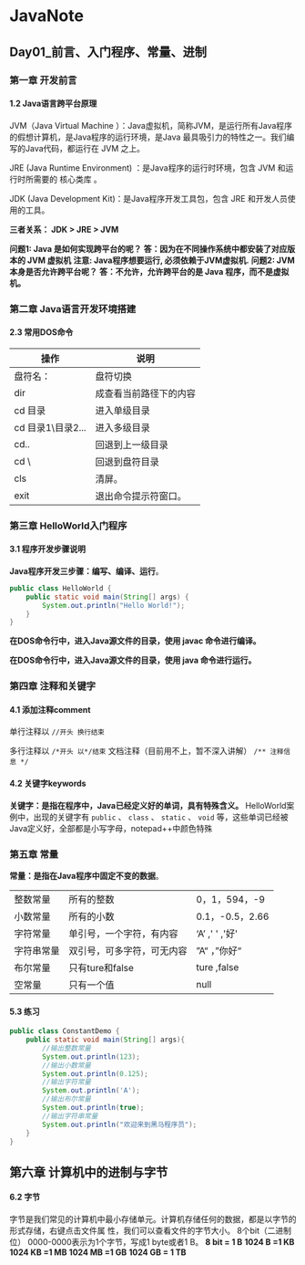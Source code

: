 # JavaNote

## Day01_前言、入门程序、常量、进制

### 第一章 开发前言

#### 1.2 Java语言跨平台原理

JVM（Java Virtual Machine ）：Java虚拟机，简称JVM，是运行所有Java程序的假想计算机，是Java程序的运行环境，是Java 最具吸引力的特性之一。我们编写的Java代码，都运行在 JVM 之上。

JRE (Java Runtime Environment) ：是Java程序的运行时环境，包含 JVM 和运行时所需要的 核心类库 。

JDK (Java Development Kit)：是Java程序开发工具包，包含 JRE 和开发人员使用的工具。

**三者关系： JDK > JRE > JVM**

**问题1: Java 是如何实现跨平台的呢？**
**答：因为在不同操作系统中都安装了对应版本的 JVM 虚拟机**
**注意: Java程序想要运行, 必须依赖于JVM虚拟机.**
**问题2: JVM 本身是否允许跨平台呢？**
**答：不允许，允许跨平台的是 Java 程序，而不是虚拟机。**

### 第二章 Java语言开发环境搭建

#### 2.3 常用DOS命令

| 操作              | 说明                   |
| ----------------- | ---------------------- |
| 盘符名：          | 盘符切换               |
| dir               | 成查看当前路径下的内容 |
| cd 目录           | 进入单级目录           |
| cd 目录1\目录2... | 进入多级目录           |
| cd..              | 回退到上一级目录       |
| cd \              | 回退到盘符目录         |
| cls               | 清屏。                 |
| exit              | 退出命令提示符窗口。   |

### 第三章 HelloWorld入门程序

#### 3.1 程序开发步骤说明

**Java程序开发三步骤：编写、编译、运行**。

```java
public class HelloWorld {
	public static void main(String[] args) {
		System.out.println("Hello World!");
	}
}

```

**在DOS命令行中，进入Java源文件的目录，使用 javac 命令进行编译。**

**在DOS命令行中，进入Java源文件的目录，使用 java 命令进行运行。**

### 第四章 注释和关键字

#### 4.1 添加注释comment

单行注释以 `//开头 换行结束`

多行注释以 `/*开头 以*/结束`
文档注释（目前用不上，暂不深入讲解） `/** 注释信息 */`

#### 4.2 关键字keywords

**关键字：是指在程序中，Java已经定义好的单词，具有特殊含义。**
HelloWorld案例中，出现的关键字有 `public` 、 `class` 、 `static` 、 `void` 等，这些单词已经被
Java定义好，全部都是小写字母，notepad++中颜色特殊

### 第五章 常量

**常量：是指在Java程序中固定不变的数据**。

|            |                            |                 |
| ---------- | -------------------------- | --------------- |
| 整数常量   | 所有的整数                 | 0，1，594，-9   |
| 小数常量   | 所有的小数                 | 0.1，-0.5，2.66 |
| 字符常量   | 单引号，一个字符，有内容   | ‘A’ ,' ' ,'好'  |
| 字符串常量 | 双引号，可多字符，可无内容 | ”A“ ，”你好“    |
| 布尔常量   | 只有ture和false            | ture ,false     |
| 空常量     | 只有一个值                 | null            |

#### 5.3 练习

```java
public class ConstantDemo {
	public static void main(String[] args){
		//输出整数常量
		System.out.println(123);
        //输出小数常量
        System.out.println(0.125);
        //输出字符常量
        System.out.println('A');
        //输出布尔常量
        System.out.println(true);
        //输出字符串常量
        System.out.println("欢迎来到黑马程序员");
	}
}

```

## 第六章 计算机中的进制与字节

#### 6.2 字节

字节是我们常见的计算机中最小存储单元。计算机存储任何的数据，都是以字节的形式存储，右键点击文件属
性，我们可以查看文件的字节大小。
8个bit（二进制位） 0000-0000表示为1个字节，写成1 byte或者1 B。
**8 bit = 1 B**
**1024 B =1 KB**
**1024 KB =1 MB**
**1024 MB =1 GB**
**1024 GB = 1 TB**	

